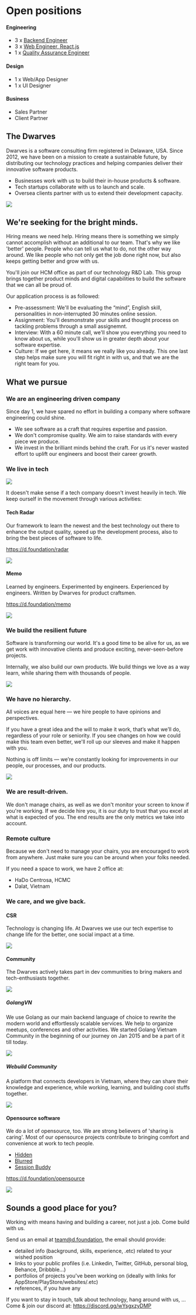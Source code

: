 # Open positions

#### Engineering

- 3 x [Backend Engineer](./open-positions/Golang.md)
- 3 x [Web Engineer, React.js](./open-positions/Frontend.md)
- 1 x [Quality Assurance Engineer](./open-positions/QA.md)

#### Design

- 1 x Web/App Designer
- 1 x UI Designer

#### Business

- Sales Partner
- Client Partner

## The Dwarves

Dwarves is a software consulting firm registered in Delaware, USA. Since 2012, we have been on a mission to create a sustainable future, by distributing our technology practices and helping companies deliver their innovative software products.

- Businesses work with us to build their in-house products & software.
- Tech startups collaborate with us to launch and scale.
- Oversea clients partner with  us to extend their development capacity.

![](./images/team.png)

## We're seeking for the bright minds.

Hiring means we need help. Hiring means there is something we simply cannot accomplish without an additional to our team. That's why we like 'better' people. People who can tell us what to do, not the other way around. We like people who not only get the job done right now, but also keeps getting better and grow with us.

You'll join our HCM office as part of our technology R&D Lab. This group brings together product minds and digital capabilities to build the software that we can all be proud of.

Our application process is as followed:

- Pre-assessment: We'll be evaluating the “mind”, English skill, personalities in non-interrupted 30 minutes online session.
- Assignment: You'll desmonstrate your skills and thought process on tackling problems through a small assignemnt.
- Interview: With a 60 minute call, we'll show you everything you need to know about us, while you'll show us in greater depth about your software expertise.
- Culture: If we get here, it means we really like you already. This one last step helps make sure you will fit right in with us, and that we are the right team for you. 

## What we pursue

### We are an engineering driven company

Since day 1, we have spared no effort in building a company where software engineering could shine. 
- We see software as a craft that requires expertise and passion.
- We don't compromise quality. We aim to raise standards with every piece we produce.
- We invest in the brilliant minds behind the craft. For us it's never wasted effort to uplift our engineers and boost their career growth. 

### We live in tech

![](./images/tech-index.png)

It doesn't make sense if a tech company doesn't invest heavily in tech. We keep ourself in the movement through various activities:

#### Tech Radar

Our framework to learn the newest and the best technology out there to enhance the output quality, speed up the development process, also to bring the best pieces of software to life.

https://d.foundation/radar

![](./images/tech-radar.png)

#### Memo

Learned by engineers. Experimented by engineers. Experienced by engineers.
Written by Dwarves for product craftsmen.

https://d.foundation/memo

![](./images/memo.png)

### We build the resilient future

Software is transforming our world. It's a good time to be alive for us, as we get work with innovative clients and produce exciting, never-seen-before projects.

Internally, we also build our own products. We build things we love as a way learn, while sharing them with thousands of people.

![](./images/future.png)

### We have no hierarchy.

All voices are equal here — we hire people to have opinions and perspectives.

If you have a great idea and the will to make it work, that’s what we’ll do, regardless of your role or seniority. If you see changes on how we could make this team even better, we'll roll up our sleeves and make it happen with you.

Nothing is off limits — we’re constantly looking for improvements in our people, our processes, and our products.

![](./images/idea.png)
### We are result-driven.
We don't manage chairs, as well as we don't monitor your screen to know if you're working. If we decide hire you, it is our duty to trust that you excel at what is expected of you. The end results are the only metrics we take into account.

### Remote culture
Because we don't need to manage your chairs, you are encouraged to work from anywhere. Just make sure you can be around when your folks needed.

If you need a space to work, we have 2 office at:
* HaDo Centrosa, HCMC
* Dalat, Vietnam

### We care, and we give back.

#### CSR
Technology is changing life. At Dwarves we use our tech expertise to change life for the better, one social impact at a time.

![](./images/csr.png)

#### Community
The Dwarves actively takes part in dev communities to bring makers and tech-enthusiasts together.

![](./images/community.png)

##### GolangVN

We use Golang as our main backend language of choice to rewrite the modern world and effortlessly scalable services. We help to organize meetups, conferences and other activities. We started Golang Vietnam Community in the beginning of our journey on Jan 2015 and be a part of it till today.

![](./images/golang-vn.png)

##### Webuild Community

A platform that connects developers in Vietnam, where they can share their knowledge and experience, while working, learning, and building cool stuffs together.

![](./images/webuild.png)
#### Opensource software
We do a lot of opensource, too. We are strong believers of 'sharing is caring'. Most of our opensource projects contribute to bringing comfort and convenience at work to tech people.

- [Hidden](https://github.com/dwarvesf/hidden)
- [Blurred](https://github.com/dwarvesf/blurred)
- [Session Buddy](https://github.com/dwarvesf/session-buddy)

https://d.foundation/opensource

![](./images/oss.png)

## Sounds a good place for you?

Working with means having and building a career, not just a job. Come build with us.

Send us an email at team@d.foundation, the email should provide:
- detailed info (background, skills, experience, .etc) related to your wished position
- links to your public profiles (i.e. Linkedin, Twitter, GitHub, personal blog, Behance, Dribbble...)
- portfolios of projects you've been working on (ideally with links for AppStore/PlayStore/websites/.etc)
- references, if you have any

If you want to stay in touch, talk about technology, hang around with us, ... Come & join our discord at: https://discord.gg/wYsgxzyDMP 